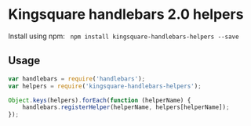 # Kingsquare handlebars 2.0 helpers

Install using npm: ``` npm install kingsquare-handlebars-helpers --save```

## Usage

```javascript
var handlebars = require('handlebars');
var helpers = require('kingsquare-handlebars-helpers');

Object.keys(helpers).forEach(function (helperName) {
	handlebars.registerHelper(helperName, helpers[helperName]);
});
```
